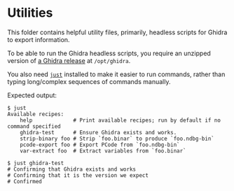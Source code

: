 # Utilities

This folder contains helpful utility files, primarily, headless scripts for Ghidra to export information.

To be able to run the Ghidra headless scripts, you require an unzipped version of [a Ghidra release](https://github.com/NationalSecurityAgency/ghidra/releases/download/Ghidra_10.4_build/ghidra_10.4_PUBLIC_20230928.zip) at `/opt/ghidra`.

You also need [`just`](https://github.com/casey/just) installed to make it easier to run commands, rather than typing long/complex sequences of commands manually.

Expected output:
```console
$ just
Available recipes:
    help             # Print available recipes; run by default if no command specified
    ghidra-test      # Ensure Ghidra exists and works.
    strip-binary foo # Strip `foo.binar` to produce `foo.ndbg-bin`
    pcode-export foo # Export PCode from `foo.ndbg-bin`
    var-extract foo  # Extract variables from `foo.binar`
    
$ just ghidra-test
# Confirming that Ghidra exists and works
# Confirming that it is the version we expect
# Confirmed
```
